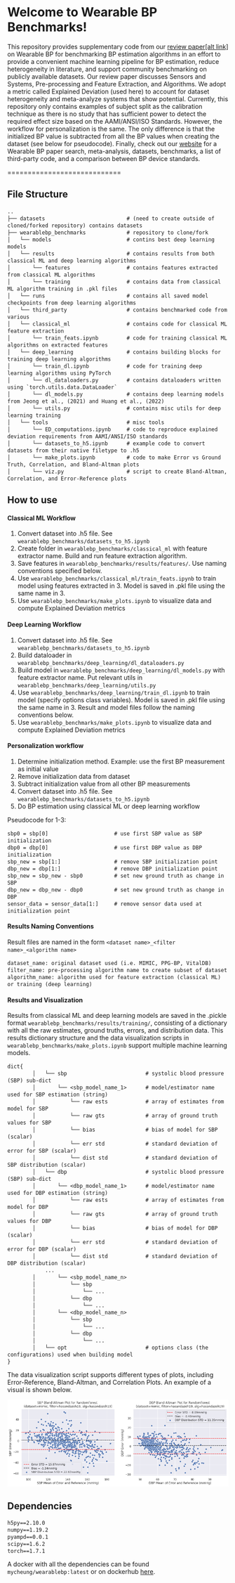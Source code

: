 # Welcome to Wearable BP Benchmarks!

This repository provides supplementary code from our [review paper](https://ieeexplore.ieee.org/document/10623798)[[alt link]](https://wearablebp.github.io/assets/WearableBP_IEEETBME_accepted.pdf) on Wearable BP for benchmarking BP estimation algorithms in an effort to provide a convenient machine learning pipeline for BP estimation, reduce heterogeneity in literature, and support community benchmarking on publicly available datasets.  Our review paper discusses Sensors and Systems, Pre-processing and Feature Extraction, and Algorithms. We adopt a metric called Explained Deviation (used here) to account for dataset heterogeneity and meta-analyze systems that show potential. Currently, this repository only contains examples of subject split as the calibration technique as there is no study that has sufficient power to detect the required effect size based on the AAMI/ANSI/ISO Standards. However, the workflow for personalization is the same. The only difference is that the initialized BP value is subtracted from all the BP values when creating the dataset (see below for pseudocode). Finally, check out our [website](https://wearablebp.github.io) for a Wearable BP paper search, meta-analysis, datasets, benchmarks, a list of third-party code, and a comparison between BP device standards.

============================

## File Structure
    ..
    ├── datasets                          # (need to create outside of cloned/forked repository) contains datasets
    ├── wearablebp_benchmarks             # repository to clone/fork
    │   └── models                        # contins best deep learning models
    │   └── results                       # contains results from both classical ML and deep learning algorithms
    │       └── features                  # contains features extracted from classical ML algorithms
    │       └── training                  # contains data from classical ML algorithm training in .pkl files
    │   └── runs                          # contains all saved model checkpoints from deep learning algorithms
    │   └── third_party                   # contains benchmarked code from various
    │   └── classical_ml                  # contains code for classical ML feature extraction
    │       └── train_feats.ipynb         # code for training classical ML algorithms on extracted features
    │   └── deep_learning                 # contains building blocks for training deep learning algorithms
    │       └── train_dl.ipynb            # code for training deep learning algorithms using PyTorch
    │       └── dl_dataloaders.py         # contains dataloaders written using `torch.utils.data.DataLoader`
    │       └── dl_models.py              # contains deep learning models from Jeong et al., (2021) and Huang et al., (2022)
    │       └── utils.py                  # contains misc utils for deep learning training
    │   └── tools                         # misc tools
    │       └── ED_computations.ipynb     # code to reproduce explained deviation requirements from AAMI/ANSI/ISO standards
    │       └── datasets_to_h5.ipynb      # example code to convert datasets from their native filetype to .h5 
    │       └── make_plots.ipynb          # code to make Error vs Ground Truth, Correlation, and Bland-Altman plots
    │       └── viz.py                    # script to create Bland-Altman, Correlation, and Error-Reference plots

## How to use

#### Classical ML Workflow

1. Convert dataset into .h5 file. See `wearablebp_benchmarks/datasets_to_h5.ipynb`
2. Create folder in `wearablebp_benchmarks/classical_ml` with feature extractor name. Build and run feature extraction algorithm.
3. Save features in `wearablebp_benchmarks/results/features/`. Use naming conventions specified below.
4. Use `wearablebp_benchmarks/classical_ml/train_feats.ipynb` to train model using features extracted in 3. Model is saved in .pkl file using the same name in 3.
5. Use `wearablebp_benchmarks/make_plots.ipynb` to visualize data and compute Explained Deviation metrics

#### Deep Learning Workflow
1. Convert dataset into .h5 file. See `wearablebp_benchmarks/datasets_to_h5.ipynb`
2. Build dataloader in `wearablebp_benchmarks/deep_learning/dl_dataloaders.py`
3. Build model in `wearablebp_benchmarks/deep_learning/dl_models.py` with feature extractor name. Put relevant utils in `wearablebp_benchmarks/deep_learning/utils.py`
4. Use `wearablebp_benchmarks/deep_learning/train_dl.ipynb` to train model (specify options class variables). Model is saved in .pkl file using the same name in 3. Result and model files follow the naming conventions below.
5. Use `wearablebp_benchmarks/make_plots.ipynb` to visualize data and compute Explained Deviation metrics

#### Personalization workflow

1. Determine initialization method. Example: use the first BP measurement as initial value
2. Remove initialization data from dataset
3. Subtract initialization value from all other BP measurements
4. Convert dataset into .h5 file. See `wearablebp_benchmarks/datasets_to_h5.ipynb`
5. Do BP estimation using classical ML or deep learning workflow

Pseudocode for 1-3:
```
sbp0 = sbp[0]                     # use first SBP value as SBP initialization
dbp0 = dbp[0]                     # use first DBP value as DBP initialization
sbp_new = sbp[1:]                 # remove SBP initialization point
dbp_new = dbp[1:]                 # remove DBP initialization point
sbp_new = sbp_new - sbp0          # set new ground truth as change in SBP
dbp_new = dbp_new - dbp0          # set new ground truth as change in DBP
sensor_data = sensor_data[1:]     # remove sensor data used at initialization point
```

#### Results Naming Conventions

Result files are named in the form `<dataset name>_<filter name>_<algorithm name>`

```
dataset_name: original dataset used (i.e. MIMIC, PPG-BP, VitalDB)
filter_name: pre-processing algorithm name to create subset of dataset
algorithm_name: algorithm used for feature extraction (classical ML) or training (deep learning)
```

#### Results and Visualization

Results from classical ML and deep learning models are saved in the .pickle format `wearablebp_benchmarks/results/training/`, consisting of a dictionary with all the raw estimates, ground truths, errors, and distribution data. This results dictionary structure and the data visualization scripts in `wearablebp_benchmarks/make_plots.ipynb` support multiple machine learning models.

    dict{
            │   └── sbp                         # systolic blood pressure (SBP) sub-dict
            │       └── <sbp_model_name_1>      # model/estimator name used for SBP estimation (string)
            │           └── raw ests            # array of estimates from model for SBP
            │           └── raw gts             # array of ground truth values for SBP
            │           └── bias                # bias of model for SBP (scalar)
            │           └── err std             # standard deviation of error for SBP (scalar)
            │           └── dist std            # standard deviation of SBP distribution (scalar)
            │   └── dbp                         # systolic blood pressure (SBP) sub-dict
            │       └── <dbp_model_name_1>      # model/estimator name used for DBP estimation (string)
            │           └── raw ests            # array of estimates from model for DBP
            │           └── raw gts             # array of ground truth values for DBP
            │           └── bias                # bias of model for DBP (scalar)
            │           └── err std             # standard deviation of error for DBP (scalar)
            │           └── dist std            # standard deviation of DBP distribution (scalar)
                ...
            │       └── <sbp_model_name_n>
            │           └── sbp
            │               └── ...
            │           └── dbp
            │               └── ...
            │       └── <dbp_model_name_n>
            │           └── sbp
            │               └── ...
            │           └── dbp
            │               └── ...
            │   └── opt                         # options class (the configurations) used when building model
    }
    
The data visualization script supports different types of plots, including Error-Reference, Bland-Altman, and Correlation Plots. An example of a visual is shown below.

![image](./example_plot.png)

## Dependencies

```
h5py==2.10.0
numpy==1.19.2
pyampd==0.0.1
scipy==1.6.2
torch==1.7.1
```

A docker with all the dependencies can be found `mycheung/wearablebp:latest` or on dockerhub [here](https://hub.docker.com/repository/docker/mycheung/wearablebp/general). 
